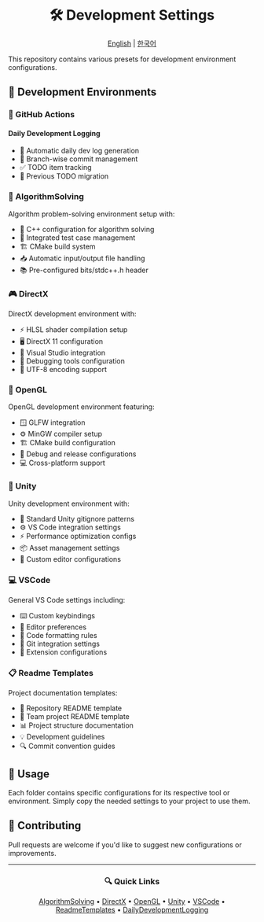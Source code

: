 <div align="center">

# 🛠 Development Settings

[English](README.en.md) | [한국어](README.md)

</div>

This repository contains various presets for development environment configurations.

## 🎯 Development Environments

### 🤖 GitHub Actions

#### Daily Development Logging

- 📅 Automatic daily dev log generation
- 🌿 Branch-wise commit management
- ✅ TODO item tracking
- 🔄 Previous TODO migration

### 🧮 AlgorithmSolving

Algorithm problem-solving environment setup with:

- 📝 C++ configuration for algorithm solving
- 🔄 Integrated test case management
- 🏗 CMake build system
- 📥 Automatic input/output file handling
- 📚 Pre-configured bits/stdc++.h header

### 🎮 DirectX

DirectX development environment with:

- ⚡ HLSL shader compilation setup
- 🖥 DirectX 11 configuration
- 🔧 Visual Studio integration
- 🐛 Debugging tools configuration
- 📄 UTF-8 encoding support

### 🎨 OpenGL

OpenGL development environment featuring:

- 🪟 GLFW integration
- ⚙️ MinGW compiler setup
- 🏗 CMake build configuration
- 🔄 Debug and release configurations
- 💻 Cross-platform support

### 🎲 Unity

Unity development environment with:

- 📝 Standard Unity gitignore patterns
- ⚙️ VS Code integration settings
- ⚡ Performance optimization configs
- 📦 Asset management settings
- 🔧 Custom editor configurations

### 💻 VSCode

General VS Code settings including:

- ⌨️ Custom keybindings
- 🎨 Editor preferences
- 📝 Code formatting rules
- 🔄 Git integration settings
- 🧩 Extension configurations

### 📋 Readme Templates

Project documentation templates:

- 📑 Repository README template
- 👥 Team project README template
- 📊 Project structure documentation
- 💡 Development guidelines
- 🔍 Commit convention guides

## 📖 Usage

Each folder contains specific configurations for its respective tool or environment. Simply copy the needed settings to your project to use them.

## 🤝 Contributing

Pull requests are welcome if you'd like to suggest new configurations or improvements.

---

<div align="center">

### 🔍 Quick Links

[AlgorithmSolving](https://github.com/Anxi77/.Settings/tree/main/AlgorithmSolving) •
[DirectX](https://github.com/Anxi77/.Settings/tree/main/DirectX) •
[OpenGL](https://github.com/Anxi77/.Settings/tree/main/OpenGL) •
[Unity](https://github.com/Anxi77/.Settings/tree/main/Unity) •
[VSCode](https://github.com/Anxi77/.Settings/tree/main/VSCode) •
[ReadmeTemplates](https://github.com/Anxi77/.Settings/tree/main/Readme) •
[DailyDevelopmentLogging](https://github.com/Anxi77/.Settings/tree/main/Actions/DailyDevelopmentLogging)

</div>
